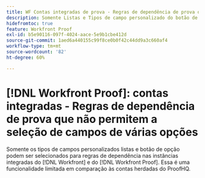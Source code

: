```yaml
---
title: WF Contas integradas de prova - Regras de dependência de prova que não permitem a seleção de campos de múltipla escolha
description: Somente Listas e Tipos de campo personalizado do botão de opção podem ser selecionados para regras de dependência no [!DNL Workfront] e [!DNL Workfront Proof] instâncias integradas. Essa é uma funcionalidade limitada em comparação às contas herdadas do ProofHQ.
hidefromtoc: true
feature: Workfront Proof
exl-id: b5e90116-097f-4024-aace-5e9b1cbe412d
source-git-commit: 1aed6a440155c99f8ce0b0f42c44dd9a3c660af4
workflow-type: tm+mt
source-wordcount: '82'
ht-degree: 60%

---
```


# [!DNL Workfront Proof]: contas integradas - Regras de dependência de prova que não permitem a seleção de campos de várias opções

<!--valid issue; Won't fix-->

Somente os tipos de campos personalizados listas e botão de opção podem ser selecionados para regras de dependência nas instâncias integradas do [!DNL Workfront] e do [!DNL Workfront Proof]. Essa é uma funcionalidade limitada em comparação às contas herdadas do ProofHQ.
